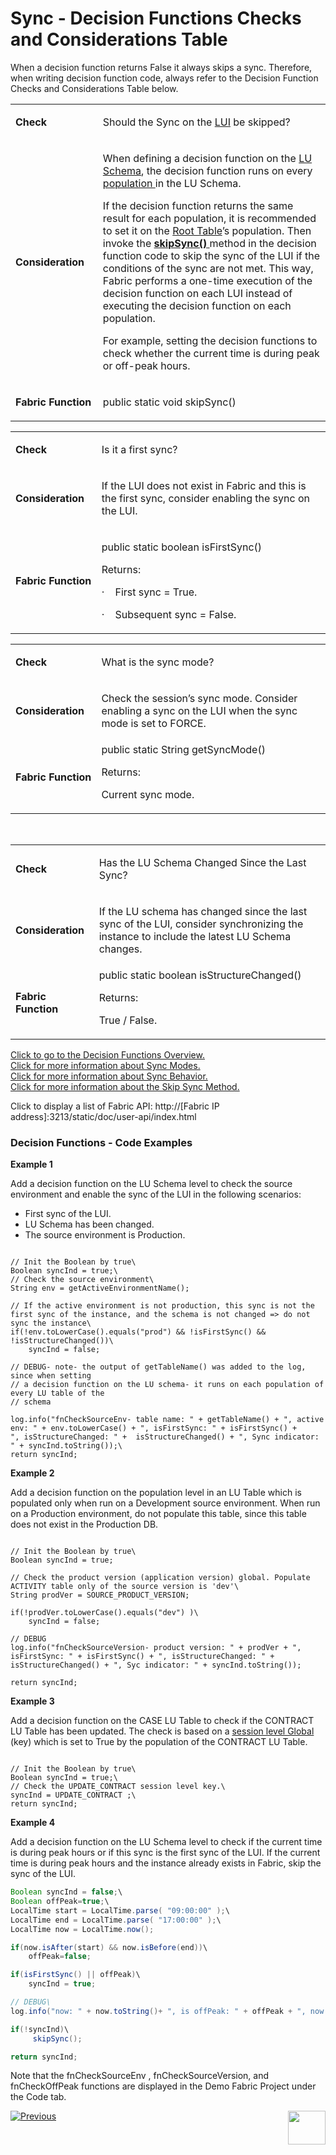 # Sync - Decision Functions Checks and Considerations Table

When a decision function returns False it always skips a sync. Therefore, when writing decision function code, always refer to the Decision Function Checks and Considerations Table below.

<table>
<tbody>
<tr>
<td width="150pxl">
<p><strong>Check</strong></p>
</td>
<td width="700pxl">
<p>Should the Sync on the <a href="https://github.com/k2view-academy/K2View-Academy/blob/master/articles/01_fabric_overview/02_fabric_glossary.md#lui">LUI</a> be skipped?</p>
</td>
</tr>
<tr>
<td width="132">
<p><strong>Consideration</strong></p>
</td>
<td width="472">
<p>When defining a decision function on the <a href="https://github.com/k2view-academy/K2View-Academy/blob/master/articles/03_logical_units/03_LU_schema_window.md">LU Schema</a>, the decision function runs on every <a href="https://github.com/k2view-academy/K2View-Academy/blob/master/articles/07_table_population/01_table_population_overview.md"> population </a> in the LU Schema.</p>
<p>If the decision function returns the same result for each population, it is recommended to set it on the <a href="https://github.com/k2view-academy/K2View-Academy/blob/master/articles/03_logical_units/08_define_root_table_and_instance_ID_LU_schema.md">Root Table</a>&rsquo;s population. Then invoke the <a href="https://github.com/k2view-academy/K2View-Academy/blob/master/articles/14_sync_LU_instance/09_skip_sync.md"><strong>skipSync()</strong> </a> method in the decision function code to skip the sync of the LUI if the conditions of the sync are not met. This way, Fabric performs a one-time execution of the decision function on each LUI instead of executing the decision function on each population.</p>
<p>For example, setting the decision functions to check whether the current time is during peak or off-peak hours.</p>
</td>
</tr>
<tr>
<td width="132">
<p><strong>Fabric Function</strong></p>
</td>
<td width="472">public static&nbsp;void&nbsp;skipSync()</td>
</tr>
</tbody>
</table>

<table>
<tbody>
<tr>
<td width="150pxl">
<p><strong>Check</strong></p>
</td>
<td width="700pxl">
<p>Is it a first sync?</p>
</td>
</tr>
<tr>
<td width="132">
<p><strong>Consideration</strong></p>
</td>
<td width="472">
<p>If the LUI does not exist in Fabric and this is the first sync, consider enabling the sync on the LUI.</p>
</td>
</tr>
<tr>
<td width="132">
<p><strong>Fabric Function</strong></p>
</td>
<td width="472">
<p>public static&nbsp;boolean&nbsp;isFirstSync()</p>
<p>Returns:</p>
<p>&middot;&nbsp;&nbsp;&nbsp; First sync = True.</p>
<p>&middot;&nbsp;&nbsp;&nbsp; Subsequent sync = False.</p>
</td>
</tr>
</tbody>
</table>

<table>
<tbody>
<tr>
<td width="150pxl">
<p><strong>Check</strong></p>
</td>
<td width="700pxl">
<p>What is the sync mode?</p>
</td>
</tr>
<tr>
<td width="132">
<p><strong>Consideration</strong></p>
</td>
<td width="472">
<p>Check the session&rsquo;s sync mode. Consider enabling a sync on the LUI when the sync mode is set to FORCE.</p>
</td>
</tr>
<tr>
<td width="132">
<p><strong>Fabric Function</strong></p>
</td>
<td width="472">public static&nbsp;String&nbsp;getSyncMode()
<p>Returns:</p>
<p>Current sync mode.</p>
</td>
</tr>
</tbody>
</table>
<p>&nbsp;</p>

<table>
<tbody>
<tr>
<td width="150pxl">
<p><strong>Check</strong></p>
</td>
<td width="700pxl">
<p>Has the LU Schema Changed Since the Last Sync?</p>
</td>
</tr>
<tr>
<td width="132">
<p><strong>Consideration</strong></p>
</td>
<td width="472">
<p>If the LU schema has changed since the last sync of the LUI, consider synchronizing the instance to include the latest LU Schema changes.</p>
</td>
</tr>
<tr>
<td width="132">
<p><strong>Fabric Function</strong></p>
</td>
<td width="472">public static&nbsp;boolean&nbsp;isStructureChanged()
<p>Returns:</p>
<p>True / False.</p>
</td>
</tr>
</tbody>
</table>



[Click to go to the Decision Functions Overview.](https://github.com/k2view-academy/K2View-Academy/blob/master/articles/14_sync_LU_instance/05_sync_decision_functions.md)\
[Click for more information about Sync Modes.](https://github.com/k2view-academy/K2View-Academy/blob/master/articles/14_sync_LU_instance/02_sync_modes.md)\
[Click for more information about Sync Behavior.](https://github.com/k2view-academy/K2View-Academy/blob/master/articles/14_sync_LU_instance/10_sync_behavior_summary.md)\
[Click for more information about the Skip Sync Method.](https://github.com/k2view-academy/K2View-Academy/blob/master/articles/14_sync_LU_instance/09_skip_sync.md)

Click to display a list of Fabric API: http://[Fabric IP address]:3213/static/doc/user-api/index.html

### Decision Functions - Code Examples

**Example 1**

Add a decision function on the LU Schema level to check the source environment and enable the sync of the LUI in the following scenarios:
* First sync of the LUI.
* LU Schema has been changed.
* The source environment is Production.

<pre><code>
// Init the Boolean by true\
Boolean syncInd = true;\
// Check the source environment\
String env = getActiveEnvironmentName();

// If the active environment is not production, this sync is not the first sync of the instance, and the schema is not changed => do not sync the instance\
if(!env.toLowerCase().equals("prod") && !isFirstSync() && !isStructureChanged())\
	syncInd = false;

// DEBUG- note- the output of getTableName() was added to the log, since when setting 
// a decision function on the LU schema- it runs on each population of every LU table of the
// schema

log.info("fnCheckSourceEnv- table name: " + getTableName() + ", active env: " + env.toLowerCase() + ", isFirstSync: " + isFirstSync() +
", isStructureChanged: " +  isStructureChanged() + ", Sync indicator: " + syncInd.toString());\
return syncInd;
</code></pre>

**Example 2**

Add a decision function on the population level in an LU Table which is populated only when run on a Development source environment. When run on a Production environment, do not populate this table, since this table does not exist in the Production DB.

<pre><code>
// Init the Boolean by true\
Boolean syncInd = true;

// Check the product version (application version) global. Populate ACTIVITY table only of the source version is 'dev'\
String prodVer = SOURCE_PRODUCT_VERSION;

if(!prodVer.toLowerCase().equals("dev") )\
	syncInd = false;

// DEBUG
log.info("fnCheckSourceVersion- product version: " + prodVer + ", isFirstSync: " + isFirstSync() + ", isStructureChanged: " +  isStructureChanged() + ", Syc indicator: " + syncInd.toString());

return syncInd;
</code></pre>

**Example 3**

Add a decision function on the CASE LU Table to check if the CONTRACT LU Table has been updated. The check is based on a [session level Global](https://github.com/k2view-academy/K2View-Academy/blob/master/articles/08_globals/03_set_globals.md) (key) which is set to True by the population of the CONTRACT LU Table. 

<pre><code>
// Init the Boolean by true\
Boolean syncInd = true;\
// Check the UPDATE_CONTRACT session level key.\
syncInd = UPDATE_CONTRACT ;\
return syncInd;
</code></pre>

**Example 4**

Add a decision function on the LU Schema level to check if the current time is during peak hours or if this sync is the first sync of the LUI. If the current time is during peak hours and the instance already exists in Fabric, skip the sync of the LUI.

```java
Boolean syncInd = false;\
Boolean offPeak=true;\
LocalTime start = LocalTime.parse( "09:00:00" );\
LocalTime end = LocalTime.parse( "17:00:00" );\
LocalTime now = LocalTime.now();

if(now.isAfter(start) && now.isBefore(end))\
	offPeak=false;

if(isFirstSync() || offPeak)\
	syncInd = true;

// DEBUG\
log.info("now: " + now.toString()+ ", is offPeak: " + offPeak + ", now: " + now.toString() + " , isFirstSync(): " + isFirstSync() + " sync ind: " + syncInd);

if(!syncInd)\
     skipSync();

return syncInd;
```
Note that the fnCheckSourceEnv , fnCheckSourceVersion, and fnCheckOffPeak functions are displayed in the Demo Fabric Project under the Code tab.

[![Previous](https://github.com/k2view-academy/K2View-Academy/blob/master/articles/images/Previous.png)](https://github.com/k2view-academy/K2View-Academy/blob/master/articles/14_sync_LU_instance/05_sync_decision_functions.md)[<img align="right" width="60" height="54" src="https://github.com/k2view-academy/K2View-Academy/blob/master/articles/images/Next.png">](https://github.com/k2view-academy/K2View-Academy/blob/master/articles/14_sync_LU_instance/07_sync_levels.md)













